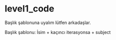 # level1_code

Başlık şablonuna uyalım lütfen arkadaşlar.

Başlık şablonu: İsim + kaçıncı iterasyonsa + subject
